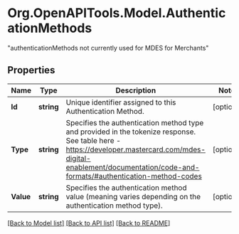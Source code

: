 # Org.OpenAPITools.Model.AuthenticationMethods
\"authenticationMethods not currently used for MDES for Merchants\" 

## Properties

Name | Type | Description | Notes
------------ | ------------- | ------------- | -------------
**Id** | **string** | Unique identifier assigned to this Authentication Method.  | [optional] 
**Type** | **string** | Specifies the authentication method type and provided in the tokenize response.  See table here - https://developer.mastercard.com/mdes-digital-enablement/documentation/code-and-formats/#authentication-method-codes  | [optional] 
**Value** | **string** | Specifies the authentication method value (meaning varies depending on the authentication method type).  | [optional] 

[[Back to Model list]](../README.md#documentation-for-models) [[Back to API list]](../README.md#documentation-for-api-endpoints) [[Back to README]](../README.md)

